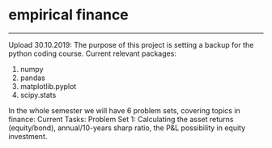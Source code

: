 # empirical finance
---------------------------------
Upload 30.10.2019:
The purpose of this project is setting a backup for the python coding course.
Current relevant packages:
1. numpy
2. pandas
3. matplotlib.pyplot
4. scipy.stats 

In the whole semester we will have 6 problem sets, covering topics in finance:
Current Tasks:
Problem Set 1: Calculating the asset returns (equity/bond), annual/10-years sharp ratio, the P&L possibility in equity investment.
